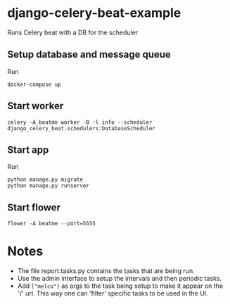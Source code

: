 # django-celery-beat-example
Runs Celery beat with a DB for the scheduler

## Setup database and message queue
Run
```
docker-compose up
```

## Start worker
```
celery -A beatme worker -B -l info --scheduler django_celery_beat.schedulers:DatabaseScheduler
```

## Start app
Run
```
python manage.py migrate
python manage.py runserver
```
## Start flower
```
flower -A beatme --port=5555
```

# Notes
* The file report.tasks.py contains the tasks that are being run.  
* Use the admin interface to setup the intervals and then periodic tasks.
* Add `["melco"]` as args to the task being setup to make it appear on the '/' url. This way one can 'filter' specific tasks to be used in the UI.